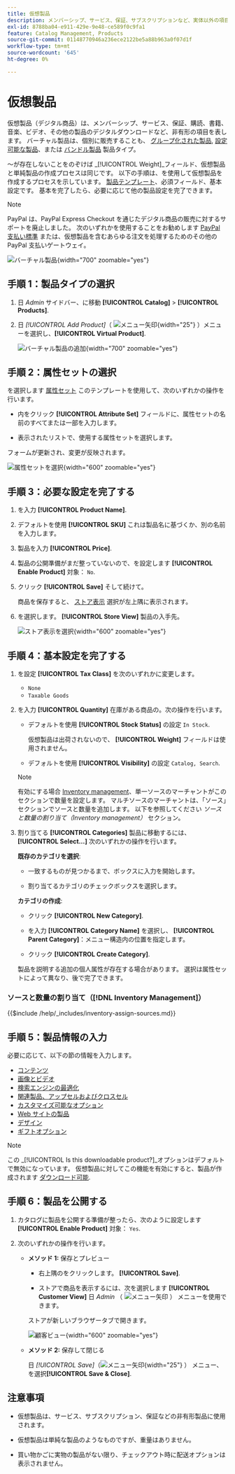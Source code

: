 ```yaml
---
title: 仮想製品
description: メンバーシップ、サービス、保証、サブスクリプションなど、実体以外の項目を表す仮想製品を作成する方法について説明します。
exl-id: 8788ba04-e911-429e-9e48-ce589f0c9fa1
feature: Catalog Management, Products
source-git-commit: 01148770946a236ece2122be5a88b963a0f07d1f
workflow-type: tm+mt
source-wordcount: '645'
ht-degree: 0%

---
```


# 仮想製品

仮想製品（デジタル商品）は、メンバーシップ、サービス、保証、購読、書籍、音楽、ビデオ、その他の製品のデジタルダウンロードなど、非有形の項目を表します。 バーチャル製品は、個別に販売することも、 [グループ化された製品](product-create-grouped.md), [設定可能な製品](product-create-configurable.md)、または [バンドル製品](product-create-bundle.md) 製品タイプ。

～が存在しないことをのぞけば _[!UICONTROL Weight]_フィールド、仮想製品と単純製品の作成プロセスは同じです。 以下の手順は、を使用して仮想製品を作成するプロセスを示しています。 [製品テンプレート](attribute-sets.md)、必須フィールド、基本設定です。 基本を完了したら、必要に応じて他の製品設定を完了できます。

>[!NOTE]
>
>PayPal は、PayPal Express Checkout を通じたデジタル商品の販売に対するサポートを廃止しました。 次のいずれかを使用することをお勧めします [PayPal 支払い標準](../stores-purchase/paypal-payments-standard.md) または、仮想製品を含むあらゆる注文を処理するためのその他の PayPal 支払いゲートウェイ。

![バーチャル製品](./assets/product-virtual-membership.png){width="700" zoomable="yes"}

## 手順 1：製品タイプの選択

1. 日 _Admin_ サイドバー、に移動 **[!UICONTROL Catalog]** > **[!UICONTROL Products]**.

1. 日 _[!UICONTROL Add Product]_（ ![メニュー矢印](../assets/icon-menu-down-arrow-red.png){width="25"} ）メニューを選択し、**[!UICONTROL Virtual Product]**.

   ![バーチャル製品の追加](./assets/product-add-virtual.png){width="700" zoomable="yes"}

## 手順 2：属性セットの選択

を選択します [属性セット](attribute-sets.md) このテンプレートを使用して、次のいずれかの操作を行います。

- 内をクリック **[!UICONTROL Attribute Set]** フィールドに、属性セットの名前のすべてまたは一部を入力します。

- 表示されたリストで、使用する属性セットを選択します。

フォームが更新され、変更が反映されます。

![属性セットを選択](./assets/product-create-choose-attribute-set.png){width="600" zoomable="yes"}

## 手順 3：必要な設定を完了する

1. を入力 **[!UICONTROL Product Name]**.

1. デフォルトを使用 **[!UICONTROL SKU]** これは製品名に基づくか、別の名前を入力します。

1. 製品を入力 **[!UICONTROL Price]**.

1. 製品の公開準備がまだ整っていないので、を設定します **[!UICONTROL Enable Product]** 対象： `No`.

1. クリック **[!UICONTROL Save]** そして続けて。

   商品を保存すると、 [ストア表示](introduction.md#product-scope) 選択が左上隅に表示されます。

1. を選択します。 **[!UICONTROL Store View]** 製品の入手先。

   ![ストア表示を選択](./assets/product-create-store-view-choose.png){width="600" zoomable="yes"}

## 手順 4：基本設定を完了する

1. を設定 **[!UICONTROL Tax Class]** を次のいずれかに変更します。

   - `None`
   - `Taxable Goods`

1. を入力 **[!UICONTROL Quantity]** 在庫がある商品の。次の操作を行います。

   - デフォルトを使用 **[!UICONTROL Stock Status]** の設定 `In Stock`.

     仮想製品は出荷されないので、 **[!UICONTROL Weight]** フィールドは使用されません。

   - デフォルトを使用 **[!UICONTROL Visibility]** の設定 `Catalog, Search`.

   >[!NOTE]
   >
   >有効にする場合 [Inventory management](../inventory-management/introduction.md)、単一ソースのマーチャントがこのセクションで数量を設定します。 マルチソースのマーチャントは、「ソース」セクションでソースと数量を追加します。 以下を参照してください _ソースと数量の割り当て（Inventory management）_ セクション。

1. 割り当てる **[!UICONTROL Categories]** 製品に移動するには、 **[!UICONTROL Select…]** 次のいずれかの操作を行います。

   **既存のカテゴリを選択**:

   - 一致するものが見つかるまで、ボックスに入力を開始します。

   - 割り当てるカテゴリのチェックボックスを選択します。

   **カテゴリの作成**:

   - クリック **[!UICONTROL New Category]**.

   - を入力 **[!UICONTROL Category Name]** を選択し、 **[!UICONTROL Parent Category]**：メニュー構造内の位置を指定します。

   - クリック **[!UICONTROL Create Category]**.

   製品を説明する追加の個人属性が存在する場合があります。 選択は属性セットによって異なり、後で完了できます。

### ソースと数量の割り当て（[!DNL Inventory Management]）

{{$include /help/_includes/inventory-assign-sources.md}}

## 手順 5：製品情報の入力

必要に応じて、以下の節の情報を入力します。

- [コンテンツ](product-content.md)
- [画像とビデオ](product-images-and-video.md)
- [検索エンジンの最適化](product-search-engine-optimization.md)
- [関連製品、アップセルおよびクロスセル](related-products-up-sells-cross-sells.md)
- [カスタマイズ可能なオプション](settings-advanced-custom-options.md)
- [Web サイトの製品](settings-basic-websites.md)
- [デザイン](settings-advanced-design.md)
- [ギフトオプション](product-gift-options.md)

>[!NOTE]
>
>この _[!UICONTROL Is this downloadable product?]_オプションはデフォルトで無効になっています。 仮想製品に対してこの機能を有効にすると、製品が作成されます [ダウンロード可能](product-create-downloadable.md#downloadable-product).

## 手順 6：製品を公開する

1. カタログに製品を公開する準備が整ったら、次のように設定します **[!UICONTROL Enable Product]** 対象： `Yes`.

1. 次のいずれかの操作を行います。

   - **メソッド 1:** 保存とプレビュー

      - 右上隅のをクリックします。 **[!UICONTROL Save]**.

      - ストアで商品を表示するには、次を選択します **[!UICONTROL Customer View]** 日 _Admin_ （ ![メニュー矢印](../assets/icon-menu-down-arrow-black.png) ） メニューを使用できます。

     ストアが新しいブラウザータブで開きます。

     ![顧客ビュー](./assets/product-admin-customer-view.png){width="600" zoomable="yes"}

   - **メソッド 2:** 保存して閉じる

     日 _[!UICONTROL Save]_（![メニュー矢印](../assets/icon-menu-down-arrow-red.png){width="25"} ） メニュー、を選択&#x200B;**[!UICONTROL Save & Close]**.

## 注意事項

- 仮想製品は、サービス、サブスクリプション、保証などの非有形製品に使用されます。

- 仮想製品は単純な製品のようなものですが、重量はありません。

- 買い物かごに実物の製品がない限り、チェックアウト時に配送オプションは表示されません。
